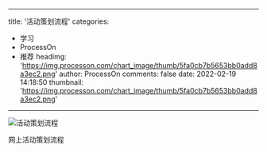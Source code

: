 
---
title: '活动策划流程'
categories: 
 - 学习
 - ProcessOn
 - 推荐
headimg: 'https://img.processon.com/chart_image/thumb/5fa0cb7b5653bb0add8a3ec2.png'
author: ProcessOn
comments: false
date: 2022-02-19 14:18:50
thumbnail: 'https://img.processon.com/chart_image/thumb/5fa0cb7b5653bb0add8a3ec2.png'
---

<div>   
<img class="thumb" alt="活动策划流程" src="https://img.processon.com/chart_image/thumb/5fa0cb7b5653bb0add8a3ec2.png" referrerpolicy="no-referrer">
<p>网上活动策划流程</p>  
</div>
            